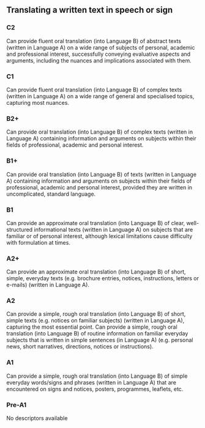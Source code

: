 ## Translating a written text in speech or sign
### C2
Can provide fluent oral translation (into Language B) of abstract texts (written in Language A) on a wide range of subjects of personal, academic and professional interest, successfully conveying evaluative aspects and arguments, including the nuances and implications associated with them.
### C1
Can provide fluent oral translation (into Language B) of complex texts (written in Language A) on a wide range of general and specialised topics, capturing most nuances.
### B2+
Can provide oral translation (into Language B) of complex texts (written in Language A) containing information and arguments on subjects within their fields of professional, academic and personal interest.
### B1+
Can provide oral translation (into Language B) of texts (written in Language A) containing information and arguments on subjects within their fields of professional, academic and personal interest, provided they are written in uncomplicated, standard language.
### B1
Can provide an approximate oral translation (into Language B) of clear, well-structured informational texts (written in Language A) on subjects that are familiar or of personal interest, although lexical limitations cause difficulty with formulation at times.
### A2+
Can provide an approximate oral translation (into Language B) of short, simple, everyday texts (e.g. brochure entries, notices, instructions, letters or e-mails) (written in Language A).
### A2
Can provide a simple, rough oral translation (into Language B) of short, simple texts (e.g. notices on familiar subjects) (written in Language A), capturing the most essential point.
Can provide a simple, rough oral translation (into Language B) of routine information on familiar everyday subjects that is written in simple sentences (in Language A) (e.g. personal news, short narratives, directions, notices or instructions).
### A1
Can provide a simple, rough oral translation (into Language B) of simple everyday words/signs and phrases (written in Language A) that are encountered on signs and notices, posters, programmes, leaflets, etc.
### Pre-A1
No descriptors available